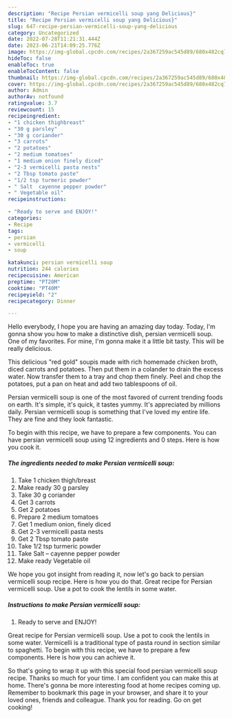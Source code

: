 ```yaml
---
description: "Recipe Persian vermicelli soup yang Delicious}"
title: "Recipe Persian vermicelli soup yang Delicious}"
slug: 647-recipe-persian-vermicelli-soup-yang-delicious
category: Uncategorized
date: 2022-07-28T11:21:31.444Z
date: 2023-06-21T14:09:25.776Z
image: https://img-global.cpcdn.com/recipes/2a367259ac545d89/680x482cq70/persian-vermicelli-soup-recipe-main-photo.jpg
hideToc: false
enableToc: true
enableTocContent: false
thumbnail: https://img-global.cpcdn.com/recipes/2a367259ac545d89/680x482cq70/persian-vermicelli-soup-recipe-main-photo.jpg
cover: https://img-global.cpcdn.com/recipes/2a367259ac545d89/680x482cq70/persian-vermicelli-soup-recipe-main-photo.jpg
author: Admin
authorAv: notfound
ratingvalue: 3.7
reviewcount: 15
recipeingredient:
- "1 chicken thighbreast"
- "30 g parsley"
- "30 g coriander"
- "3 carrots"
- "2 potatoes"
- "2 medium tomatoes"
- "1 medium onion finely diced"
- "2-3 vermicelli pasta nests"
- "2 Tbsp tomato paste"
- "1/2 tsp turmeric powder"
- " Salt  cayenne pepper powder"
- " Vegetable oil"
recipeinstructions:

- "Ready to serve and ENJOY!"
categories:
- Recipe
tags:
- persian
- vermicelli
- soup

katakunci: persian vermicelli soup 
nutrition: 244 calories
recipecuisine: American
preptime: "PT20M"
cooktime: "PT40M"
recipeyield: "2"
recipecategory: Dinner

---
```



Hello everybody, I hope you are having an amazing day today. Today, I'm gonna show you how to make a distinctive dish, persian vermicelli soup. One of my favorites. For mine, I'm gonna make it a little bit tasty. This will be really delicious.

This delicious &#34;red gold&#34; soupis made with rich homemade chicken broth, diced carrots and potatoes. Then put them in a colander to drain the excess water. Now transfer them to a tray and chop them finely. Peel and chop the potatoes, put a pan on heat and add two tablespoons of oil.

Persian vermicelli soup is one of the most favored of current trending foods on earth. It's simple, it's quick, it tastes yummy. It's appreciated by millions daily. Persian vermicelli soup is something that I've loved my entire life. They are fine and they look fantastic.


To begin with this recipe, we have to prepare a few components. You can have persian vermicelli soup using 12 ingredients and 0 steps. Here is how you cook it.

<!--inarticleads1-->

##### The ingredients needed to make Persian vermicelli soup:

1. Take 1 chicken thigh/breast
1. Make ready 30 g parsley
1. Take 30 g coriander
1. Get 3 carrots
1. Get 2 potatoes
1. Prepare 2 medium tomatoes
1. Get 1 medium onion, finely diced
1. Get 2-3 vermicelli pasta nests
1. Get 2 Tbsp tomato paste
1. Take 1/2 tsp turmeric powder
1. Take  Salt – cayenne pepper powder
1. Make ready  Vegetable oil


We hope you got insight from reading it, now let&#39;s go back to persian vermicelli soup recipe. Here is how you do that. Great recipe for Persian vermicelli soup. Use a pot to cook the lentils in some water. 

<!--inarticleads2-->

##### Instructions to make Persian vermicelli soup:


1. Ready to serve and ENJOY!

Great recipe for Persian vermicelli soup. Use a pot to cook the lentils in some water. Vermicelli is a traditional type of pasta round in section similar to spaghetti. To begin with this recipe, we have to prepare a few components. Here is how you can achieve it. 

So that's going to wrap it up with this special food persian vermicelli soup recipe. Thanks so much for your time. I am confident you can make this at home. There's gonna be more interesting food at home recipes coming up. Remember to bookmark this page in your browser, and share it to your loved ones, friends and colleague. Thank you for reading. Go on get cooking!
